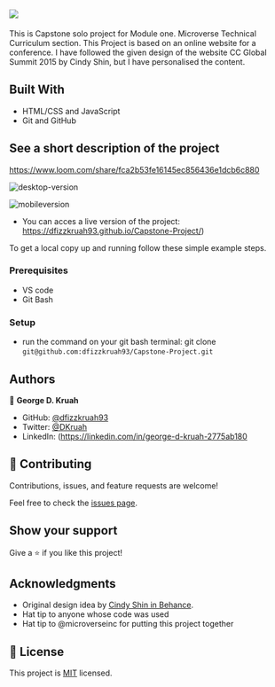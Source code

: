 # ![](https://img.shields.io/badge/Microverse-blueviolet)


This is  Capstone solo project for Module one. Microverse Technical Curriculum section. This Project is based on an online website for a conference. I have followed the given design of the website CC Global Summit 2015 by Cindy Shin, but I have personalised the content.

## Built With

- HTML/CSS and JavaScript
- Git and GitHub

## See a short description of the project 

https://www.loom.com/share/fca2b53fe16145ec856436e1dcb6c880



![desktop-version](https://user-images.githubusercontent.com/18019955/159040875-97c3bacd-00d7-45c0-9bf6-2fe0cf79a4c1.png)

![mobileversion](https://user-images.githubusercontent.com/18019955/159040974-81ad18a4-1f02-41c7-add0-5e984e0a1a15.png)


- You can acces a live version of the project: https://dfizzkruah93.github.io/Capstone-Project/)

To get a local copy up and running follow these simple example steps.

### Prerequisites
- VS code
- Git Bash

### Setup
- run the command on your git bash terminal: git clone `git@github.com:dfizzkruah93/Capstone-Project.git`

## Authors

👤 **George D. Kruah**

- GitHub: [@dfizzkruah93](https://github.com/dfizzkruah93)
- Twitter: [@DKruah](https://twitter.com/DKruah)
- LinkedIn: (https://linkedin.com/in/george-d-kruah-2775ab180
## 🤝 Contributing
Contributions, issues, and feature requests are welcome!

Feel free to check the [issues page](../../issues/).

## Show your support

Give a ⭐️ if you like this project!

## Acknowledgments

- Original design idea by <a href="https://www.behance.net/adagio07">Cindy Shin in Behance</a>.
- Hat tip to anyone whose code was used
- Hat tip to @microverseinc for putting this project together
## 📝 License

This project is [MIT](./MIT.md) licensed.
